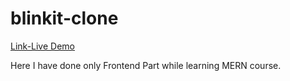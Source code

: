 ﻿# blinkit-clone

[Link-Live Demo](https://prince7858.github.io/blinkit-clone/)

Here I have done only Frontend Part while learning MERN course.
